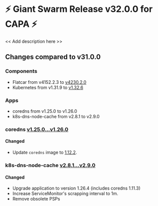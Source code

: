 # :zap: Giant Swarm Release v32.0.0 for CAPA :zap:

<< Add description here >>

## Changes compared to v31.0.0

### Components

- Flatcar from v4152.2.3 to [v4230.2.0](https://www.flatcar-linux.org/releases/#release-4230.2.0)
- Kubernetes from v1.31.9 to [v1.32.6](https://github.com/kubernetes/kubernetes/blob/master/CHANGELOG/CHANGELOG-1.32.md#v1.32.6)

### Apps

- coredns from v1.25.0 to v1.26.0
- k8s-dns-node-cache from v2.8.1 to v2.9.0


### coredns [v1.25.0...v1.26.0](https://github.com/giantswarm/coredns-app/compare/v1.25.0...v1.26.0)

#### Changed

- Update `coredns` image to [1.12.2](https://github.com/coredns/coredns/releases/tag/v1.12.2).

### k8s-dns-node-cache [v2.8.1...v2.9.0](https://github.com/giantswarm/k8s-dns-node-cache-app/compare/v2.8.1...v2.9.0)

#### Changed

- Upgrade application to version 1.26.4 (includes coredns 1.11.3)
- Increase ServiceMonitor's scrapping interval to 1m.
- Remove obsolete PSPs
